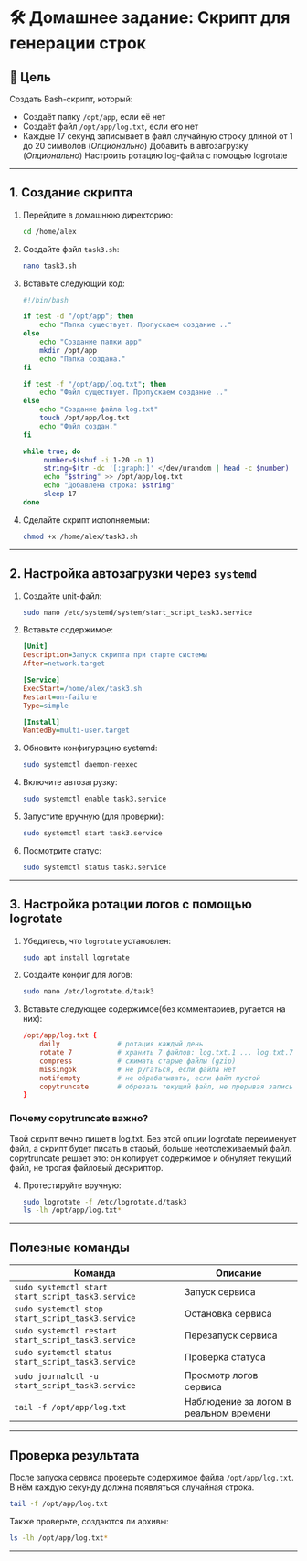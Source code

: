 # 🛠 Домашнее задание: Скрипт для генерации строк

## 📌 Цель

Создать Bash-скрипт, который:
- Создаёт папку `/opt/app`, если её нет
- Создаёт файл `/opt/app/log.txt`, если его нет
- Каждые 17 секунд записывает в файл случайную строку длиной от 1 до 20 символов
(*Опционально*) Добавить в автозагрузку
(*Опционально*) Настроить ротацию log-файла с помощью logrotate

---

##  1. Создание скрипта

1. Перейдите в домашнюю директорию:
   ```bash
   cd /home/alex
   ```

2. Создайте файл `task3.sh`:
   ```bash
   nano task3.sh
   ```

3. Вставьте следующий код:

   ```bash
   #!/bin/bash

   if test -d "/opt/app"; then
       echo "Папка существует. Пропускаем создание .."
   else
       echo "Создание папки app"
       mkdir /opt/app
       echo "Папка создана."
   fi

   if test -f "/opt/app/log.txt"; then
       echo "Файл существует. Пропускаем создание .."
   else
       echo "Создание файла log.txt"
       touch /opt/app/log.txt
       echo "Файл создан."
   fi

   while true; do
        number=$(shuf -i 1-20 -n 1)
        string=$(tr -dc '[:graph:]' </dev/urandom | head -c $number)
        echo "$string" >> /opt/app/log.txt
        echo "Добавлена строка: $string"
        sleep 17
   done
   ```

4. Сделайте скрипт исполняемым:
   ```bash
   chmod +x /home/alex/task3.sh
   ```

---

##  2. Настройка автозагрузки через `systemd`

1. Создайте unit-файл:
   ```bash
   sudo nano /etc/systemd/system/start_script_task3.service
   ```

2. Вставьте содержимое:

   ```ini
   [Unit]
   Description=Запуск скрипта при старте системы
   After=network.target

   [Service]
   ExecStart=/home/alex/task3.sh
   Restart=on-failure
   Type=simple

   [Install]
   WantedBy=multi-user.target
   ```

3. Обновите конфигурацию systemd:
   ```bash
   sudo systemctl daemon-reexec
   ```

4. Включите автозагрузку:
   ```bash
   sudo systemctl enable task3.service
   ```

5. Запустите вручную (для проверки):
   ```bash
   sudo systemctl start task3.service
   ```

6. Посмотрите статус:
   ```bash
   sudo systemctl status task3.service
   ```

---

## 3. Настройка ротации логов с помощью logrotate

1. Убедитесь, что `logrotate` установлен:
   ```bash
   sudo apt install logrotate
   ```

2. Создайте конфиг для логов:
   ```bash
   sudo nano /etc/logrotate.d/task3
   ```

3. Вставьте следующее содержимое(без комментариев, ругается на них):

   ```conf
   /opt/app/log.txt {
       daily              # ротация каждый день
       rotate 7           # хранить 7 файлов: log.txt.1 ... log.txt.7
       compress           # сжимать старые файлы (gzip)
       missingok          # не ругаться, если файла нет
       notifempty         # не обрабатывать, если файл пустой
       copytruncate       # обрезать текущий файл, не прерывая запись (важно для твоего скрипта!)
   }

   ```
### Почему copytruncate важно?
Твой скрипт вечно пишет в log.txt. Без этой опции logrotate переименует файл, а скрипт будет писать в старый, больше неотслеживаемый файл. copytruncate решает это: он копирует содержимое и обнуляет текущий файл, не трогая файловый дескриптор.

4. Протестируйте вручную:
   ```bash
   sudo logrotate -f /etc/logrotate.d/task3
   ls -lh /opt/app/log.txt*
   ```

---

## Полезные команды

| Команда                                  | Описание                          |
|------------------------------------------|-----------------------------------|
| `sudo systemctl start start_script_task3.service`     | Запуск сервиса                    |
| `sudo systemctl stop start_script_task3.service`      | Остановка сервиса                 |
| `sudo systemctl restart start_script_task3.service`   | Перезапуск сервиса                |
| `sudo systemctl status start_script_task3.service`    | Проверка статуса                  |
| `sudo journalctl -u start_script_task3.service`       | Просмотр логов сервиса            |
| `tail -f /opt/app/log.txt`                            | Наблюдение за логом в реальном времени |

---

## Проверка результата

После запуска сервиса проверьте содержимое файла `/opt/app/log.txt`. В нём каждую секунду должна появляться случайная строка.

```bash
tail -f /opt/app/log.txt
```

Также проверьте, создаются ли архивы:
```bash
ls -lh /opt/app/log.txt*
```

---
